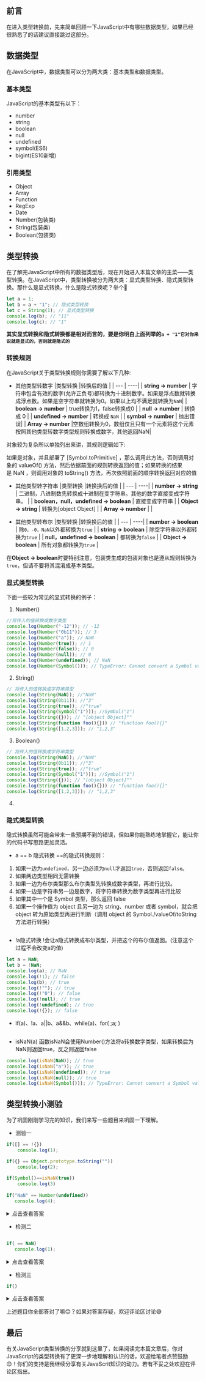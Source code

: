 ## 前言
在进入类型转换前，先来简单回顾一下JavaScript中有哪些数据类型，如果已经很熟悉了的话建议直接跳过这部分。


## 数据类型
在JavaScript中，数据类型可以分为两大类：基本类型和数据类型。

### 基本类型
JavaScript的基本类型有以下：
- number
- string
- boolean
- null
- undefined
- symbol(ES6)
- bigint(ES10新增)


### 引用类型

- Object
- Array
- Function
- RegExp
- Date
- Number(包装类)
- String(包装类)
- Boolean(包装类)


## 类型转换
在了解完JavaScript中所有的数据类型后，现在开始进入本篇文章的主菜——类型转换。在JavaScript中，类型转换被分为两大类：显式类型转换、隐式类型转换。那什么是显式转换，什么是隐式转换呢？举个🌰
```js
let a = 1;
let b = a + "1"; // 隐式类型转换
let c = String(1); // 显式类型转换
console.log(b); // "11"
console.log(c); // "1"
```
**其实显式转换和隐式转换都是相对而言的，要是你明白上面列举的`a + "1"它对你来说就是显式的，否则就是隐式的`**

### 转换规则
在JavaScript关于类型转换规则你需要了解以下几种:

- 其他类型转数字
|类型转换 |转换后的值 |
| --- | ----|
| **string -> number** | 字符串包含有效的数字(允许正负号)都转换为十进制数字。如果是浮点数就转换成浮点数。如果是空字符串就转换为0。如果以上均不满足就转换为`NaN`|
| **boolean -> number** | true转换为1，false转换成0 |
| **null -> number** | 转换成 0 |
| **undefined -> number** | 转换成 `NaN` |
| **symbol -> number** | 抛出错误|
| **Array -> number** |空数组转换为0，数组仅且只有一个元素将这个元素按照其他类型转数字类型规则转换成数字，其他返回NaN|


对象较为复杂所以单独列出来讲，其规则逻辑如下:

如果是对象，并且部署了 [Symbol.toPrimitive] ，那么调用此方法，否则调用对象的 valueOf() 方法，然后依据前面的规则转换返回的值；如果转换的结果是 NaN ，则调用对象的 toString() 方法，再次依照前面的顺序转换返回对应的值





- 其他类型转字符串
|类型转换 |转换换后的值 |
| --- | ----|
| **number -> string** | 二进制，八进制数先转换成十进制在变字符串。其他的数字直接变成字符串。 |
| **boolean，null，undefined -> boolean** | 直接变成字符串 |
| **Object -> string** | 转换为[object Object] |
| **Array -> number** | |

- 其他类型转布尔
|类型转换 |转换换后的值 |
| --- | ----|
| **number -> boolean** | 除`0，-0，NaN`以外都转换为`true` |
| **string -> boolean** | 除空字符串以外都转换为`true` |
| **null，undefined -> boolean** | 都转换为`false` |
| **Object -> boolean** | 所有对象都转换为`true` |

在**Object -> boolean**时要特别注意，包装类生成的包装对象也是遵从规则转换为`true`，但请不要将其混淆成基本类型。


### 显式类型转换
下面一些较为常见的显式转换的例子：
1. Number()
```js
//将传入的值转换成数字类型
console.log(Number("-12")); // -12
console.log(Number("0b11")); // 3
console.log(Number("a")); // NaN
console.log(Number(true)); // 1
console.log(Number(false)); // 0
console.log(Number(null)); // 0
console.log(Number(undefined)); // NaN
console.log(Number(Symbol())); // TypeError: Cannot convert a Symbol value to a number
```

2. String()
```js
// 将传入的值转换成字符串类型
console.log(String(NaN)); //"NaN"
console.log(String(0b11)); //"3"
console.log(String(true)); //"true"
console.log(String(Symbol("1"))); //Symbol("1")
console.log(String({})); // "[object Object]""
console.log(String(function foo(){})) // "function foo(){}"
console.log(String([1,2,3])); // "1,2,3"
```
3. Boolean()
```js
// 将传入的值转换成字符串类型
console.log(String(NaN)); //"NaN"
console.log(String(0b11)); //"3"
console.log(String(true)); //"true"
console.log(String(Symbol("1"))); //Symbol("1")
console.log(String({})); // "[object Object]""
console.log(String(function foo(){})) // "function foo(){}"
console.log(String([1,2,3])); // "1,2,3"
```
4. 

### 隐式类型转换
隐式转换虽然可能会带来一些预期不到的错误，但如果你能熟练地掌握它，能让你的代码书写思路更加灵活。

- a == b 隐式转换
==的隐式转换规则：
1. 如果一边为`undefined`，另一边必须为`null`才返回`true`，否则返回`false`。
2. 如果两边类型相同无需转换
3. 如果一边为布尔类型那么布尔类型先转换成数字类型，再进行比较。
4. 如果一边是字符串另一边是数字，将字符串转换为数字类型再进行比较
5. 如果其中一个是 Symbol 类型，那么返回 false
6. 如果一个操作值为 object 且另一边为 string、number 或者 symbol，就会把 object 转为原始类型再进行判断（调用 object 的 Symbol./valueOf/toString 方法进行转换）
```js

```
- !a隐式转换
!会让a隐式转换成布尔类型，并把这个的布尔值返回。(注意这个过程不会改变a的值)
```js
let a = NaN;
let b = !NaN;
console.log(a); // NaN
console.log(!1); // false
console.log(b); // true
console.log(!""); // true
console.log(!"0"); // false
console.log(!null); // true
console.log(!undefined); // true
console.log(!{}); // false
```
- if(a)、!a、a||b、a&&b、while(a)、for( ;a; )
```js

```


- isNaN(a)
函数isNaN会使用Number()方法将a转换数字类型，如果转换后为NaN则返回true，反之则返回false
```js
console.log(isNaN(NaN)); // true
console.log(isNaN("a")); // true
console.log(isNaN(undefined)); // true
console.log(isNaN(null)); // true
console.log(isNaN(Symbol())); // TypeError: Cannot convert a Symbol value to a number
```




## 类型转换小测验
为了巩固刚刚学习完的知识，我们来写一些题目来巩固一下理解。
- 测验一
```js
if([] == !{})
    console.log(1);

if({} == Object.prototype.toString(""))
    console.log(2);
    
if(Symbol()==isNaN(true))
    console.log(3)
    
if("NaN" == Number(undefined))
   console.log(4);
```
<details>
<summary>点击查看答案</summary>
答案: 1，2
</details>

- 检测二
```js

if( == NaN)
   console.log(1);
```
<details>
<summary>点击查看答案</summary>
答案：
</details>

- 检测三
```js
if()
```
<details>
<summary>点击查看答案</summary>
a 
</details>

上述题目你全部答对了嘛😊？如果对答案存疑，欢迎评论区讨论😅
## 最后
有关JavaScript类型转换的分享就到这里了，如果阅读完本篇文章后，你对JavaScript的类型转换有了更深一步地理解和认识的话，欢迎给笔者点赞鼓励😊！你们的支持是我继续分享有关JavaScrit知识的动力。若有不妥之处欢迎在评论区指出。
